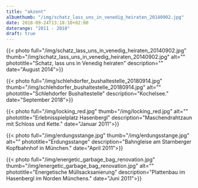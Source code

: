```yaml
---
title: "akzent"
albumthumb: "/img/schatz_lass_uns_in_venedig_heiraten_20140902.jpg"
date: 2018-09-24T13:18:10+02:00
daterange: "2011 - 2018"
draft: true
---
```


{{< photo full="/img/schatz_lass_uns_in_venedig_heiraten_20140902.jpg" thumb="/img/schatz_lass_uns_in_venedig_heiraten_20140902.jpg" alt="" phototitle="Schatz, lass uns in Venedig heiraten" description="" date="August 2014">}}

{{< photo full="/img/schlehdorfer_bushaltestelle_20180914.jpg" thumb="/img/schlehdorfer_bushaltestelle_20180914.jpg" alt="" phototitle="Schlehdorfer Bushaltestelle" description="Kochelsee." date="September 2018">}}

{{< photo full="/img/locking_red.jpg" thumb="/img/locking_red.jpg" alt="" phototitle="Erlebnisspielplatz Hasenbergl" description="Maschendrahtzaun mit Schloss und Kette." date="Januar 2011">}}

{{< photo full="/img/erdungsstange.jpg" thumb="/img/erdungsstange.jpg" alt="" phototitle="Erdungsstange" description="Bahngleise am Starnberger Kopfbahnhof in München." date="April 2011">}}

{{< photo full="/img/energetic_garbage_bag_renovation.jpg" thumb="/img/energetic_garbage_bag_renovation.jpg" alt="" phototitle="Energetische Müllsacksanierung" description="Plattenbau im Hasenbergl im Norden Münchens." date="Juni 2011">}}